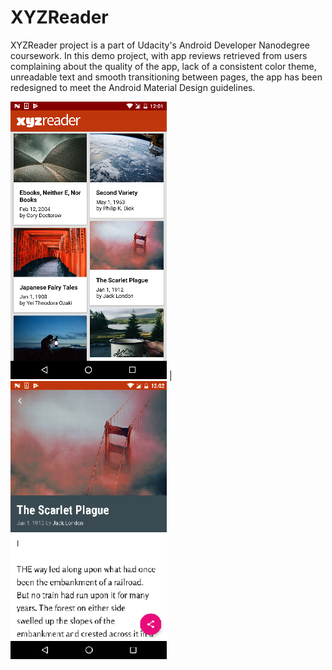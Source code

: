 # XYZReader
XYZReader project is a part of Udacity's Android Developer Nanodegree coursework. In this demo project, with app reviews retrieved from users complaining about the quality of the app, lack of a consistent color theme, unreadable text and smooth transitioning between pages, the app has been redesigned to meet the Android Material Design guidelines.

<img src="images/xyzReaderImage.png"> | <img src="images/xyzReader2.png" width="250" height="445">
